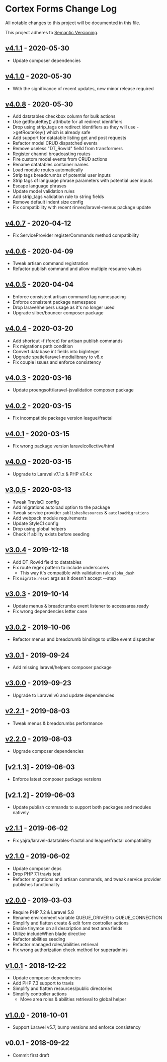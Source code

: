 # Cortex Forms Change Log

All notable changes to this project will be documented in this file.

This project adheres to [Semantic Versioning](CONTRIBUTING.md).


## [v4.1.1] - 2020-05-30
- Update composer dependencies

## [v4.1.0] - 2020-05-30
- With the significance of recent updates, new minor release required

## [v4.0.8] - 2020-05-30
- Add datatables checkbox column for bulk actions
- Use getRouteKey() attribute for all redirect identifiers
- Drop using strip_tags on redirect identifiers as they will use ->getRouteKey() which is already safe
- Add support for datatable listing get and post requests
- Refactor model CRUD dispatched events
- Remove useless "DT_RowId" fielld from transformers
- Register channel broadcasting routes
- Fire custom model events from CRUD actions
- Rename datatables container names
- Load module routes automatically
- Strip tags breadcrumbs of potential user inputs
- Strip tags of language phrase parameters with potential user inputs
- Escape language phrases
- Update model validation rules
- Add strip_tags validation rule to string fields
- Remove default indent size config
- Fix compatibility with recent rinvex/laravel-menus package update

## [v4.0.7] - 2020-04-12
- Fix ServiceProvider registerCommands method compatibility

## [v4.0.6] - 2020-04-09
- Tweak artisan command registration
- Refactor publish command and allow multiple resource values

## [v4.0.5] - 2020-04-04
- Enforce consistent artisan command tag namespacing
- Enforce consistent package namespace
- Drop laravel/helpers usage as it's no longer used
- Upgrade silber/bouncer composer package

## [v4.0.4] - 2020-03-20
- Add shortcut -f (force) for artisan publish commands
- Fix migrations path condition
- Convert database int fields into bigInteger
- Upgrade spatie/laravel-medialibrary to v8.x
- Fix couple issues and enforce consistency

## [v4.0.3] - 2020-03-16
- Update proengsoft/laravel-jsvalidation composer package

## [v4.0.2] - 2020-03-15
- Fix incompatible package version league/fractal

## [v4.0.1] - 2020-03-15
- Fix wrong package version laravelcollective/html

## [v4.0.0] - 2020-03-15
- Upgrade to Laravel v7.1.x & PHP v7.4.x

## [v3.0.5] - 2020-03-13
- Tweak TravisCI config
- Add migrations autoload option to the package
- Tweak service provider `publishesResources` & `autoloadMigrations`
- Add webpack module requirements
- Update StyleCI config
- Drop using global helpers
- Check if ability exists before seeding

## [v3.0.4] - 2019-12-18
- Add DT_RowId field to datatables
- Fix route regex pattern to include underscores
  - This way it's compatible with validation rule `alpha_dash`
- Fix `migrate:reset` args as it doesn't accept --step

## [v3.0.3] - 2019-10-14
- Update menus & breadcrumbs event listener to accessarea.ready
- Fix wrong dependencies letter case

## [v3.0.2] - 2019-10-06
- Refactor menus and breadcrumb bindings to utilize event dispatcher

## [v3.0.1] - 2019-09-24
- Add missing laravel/helpers composer package

## [v3.0.0] - 2019-09-23
- Upgrade to Laravel v6 and update dependencies

## [v2.2.1] - 2019-08-03
- Tweak menus & breadcrumbs performance

## [v2.2.0] - 2019-08-03
- Upgrade composer dependencies

## [v2.1.3] - 2019-06-03
- Enforce latest composer package versions

## [v2.1.2] - 2019-06-03
- Update publish commands to support both packages and modules natively

## [v2.1.1] - 2019-06-02
- Fix yajra/laravel-datatables-fractal and league/fractal compatibility

## [v2.1.0] - 2019-06-02
- Update composer deps
- Drop PHP 7.1 travis test
- Refactor migrations and artisan commands, and tweak service provider publishes functionality

## [v2.0.0] - 2019-03-03
- Require PHP 7.2 & Laravel 5.8
- Rename environment variable QUEUE_DRIVER to QUEUE_CONNECTION
- Simplify and flatten create & edit form controller actions
- Enable tinymce on all description and text area fields
- Utilize includeWhen blade directive
- Refactor abilities seeding
- Refactor managed roles/abilities retrieval
- Fix wrong authorization check method for superadmins

## [v1.0.1] - 2018-12-22
- Update composer dependencies
- Add PHP 7.3 support to travis
- Simplify and flatten resources/public directories
- Simplify controller actions
  - Move area roles & abilities retrieval to global helper

## [v1.0.0] - 2018-10-01
- Support Laravel v5.7, bump versions and enforce consistency

## v0.0.1 - 2018-09-22
- Commit first draft

[v4.1.1]: https://github.com/rinvex/cortex-forms/compare/v4.1.0...v4.1.1
[v4.1.0]: https://github.com/rinvex/cortex-forms/compare/v4.0.8...v4.1.0
[v4.0.8]: https://github.com/rinvex/cortex-forms/compare/v4.0.7...v4.0.8
[v4.0.7]: https://github.com/rinvex/cortex-forms/compare/v4.0.6...v4.0.7
[v4.0.6]: https://github.com/rinvex/cortex-forms/compare/v4.0.5...v4.0.6
[v4.0.5]: https://github.com/rinvex/cortex-forms/compare/v4.0.4...v4.0.5
[v4.0.4]: https://github.com/rinvex/cortex-forms/compare/v4.0.3...v4.0.4
[v4.0.3]: https://github.com/rinvex/cortex-forms/compare/v4.0.2...v4.0.3
[v4.0.2]: https://github.com/rinvex/cortex-forms/compare/v4.0.1...v4.0.2
[v4.0.1]: https://github.com/rinvex/cortex-forms/compare/v4.0.0...v4.0.1
[v4.0.0]: https://github.com/rinvex/cortex-forms/compare/v3.0.5...v4.0.0
[v3.0.5]: https://github.com/rinvex/cortex-forms/compare/v3.0.4...v3.0.5
[v3.0.4]: https://github.com/rinvex/cortex-forms/compare/v3.0.3...v3.0.4
[v3.0.3]: https://github.com/rinvex/cortex-forms/compare/v3.0.2...v3.0.3
[v3.0.2]: https://github.com/rinvex/cortex-forms/compare/v3.0.1...v3.0.2
[v3.0.1]: https://github.com/rinvex/cortex-forms/compare/v3.0.0...v3.0.1
[v3.0.0]: https://github.com/rinvex/cortex-forms/compare/v2.2.1...v3.0.0
[v2.2.1]: https://github.com/rinvex/cortex-forms/compare/v2.2.0...v2.2.1
[v2.2.0]: https://github.com/rinvex/cortex-forms/compare/v2.1.1...v2.2.0
[v2.1.1]: https://github.com/rinvex/cortex-forms/compare/v2.1.0...v2.1.1
[v2.1.0]: https://github.com/rinvex/cortex-forms/compare/v2.0.0...v2.1.0
[v2.0.0]: https://github.com/rinvex/cortex-forms/compare/v1.0.1...v2.0.0
[v1.0.1]: https://github.com/rinvex/cortex-forms/compare/v1.0.0...v1.0.1
[v1.0.0]: https://github.com/rinvex/cortex-forms/compare/v0.0.1...v1.0.0
